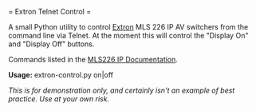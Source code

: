 = Extron Telnet Control =

A small Python utility to control [Extron](http://www.extron.com/) MLS 226 IP AV switchers from the command line via Telnet. At the moment this will control the "Display On" and "Display Off" buttons.

Commands listed in the [MLS226 IP Documentation](http://www.extron.co.uk/download/files/userman/MLC104_ch5_SIS_B_092005.pdf).

**Usage:** extron-control.py <ip> on|off

_This is for demonstration only, and certainly isn't an example of best practice. Use at your own risk._

